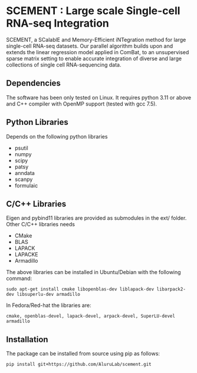 # SCEMENT : Large scale Single-cell RNA-seq Integration

SCEMENT, a SCalablE and Memory-Efficient iNTegration method for large single-cell RNA-seq datasets.
Our parallel algorithm builds upon and extends the linear regression model applied in ComBat, 
to an unsupervised sparse matrix setting to enable accurate integration of diverse and 
large collections of single cell RNA-sequencing data.

## Dependencies

The software has been only tested on Linux. It requires python 3.11 or above and 
C++ compiler with OpenMP support (tested with gcc 7.5).

## Python Libraries

Depends on the following python libraries

  - psutil
  - numpy
  - scipy
  - patsy
  - anndata
  - scanpy
  - formulaic


## C/C++ Libraries

Eigen and pybind11 libraries are provided as submodules in the ext/ folder.
Other C/C++ libraries needs  

   - CMake 
   - BLAS 
   - LAPACK
   - LAPACKE
   - Armadillo

The above libraries can be installed in Ubuntu/Debian with the following command:

    sudo apt-get install cmake libopenblas-dev liblapack-dev libarpack2-dev libsuperlu-dev armadillo

In Fedora/Red-hat the libraries are:  

    cmake, openblas-devel, lapack-devel, arpack-devel, SuperLU-devel armadillo


## Installation

The package can be installed from source using pip as follows:

    pip install git+https://github.com/AluruLab/scement.git


